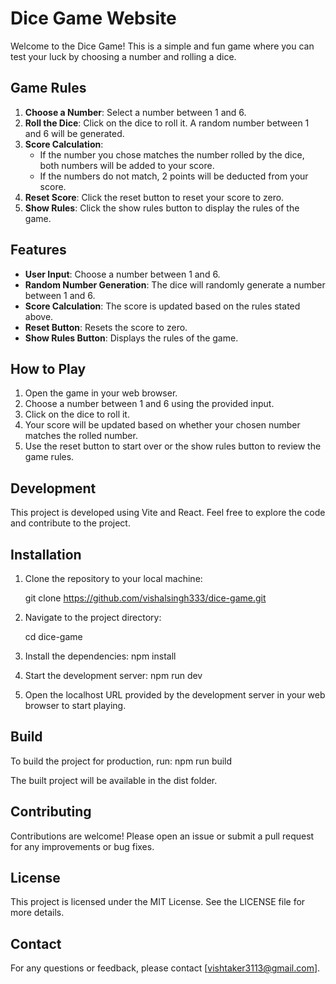 # Dice Game Website

Welcome to the Dice Game! This is a simple and fun game where you can test your luck by choosing a number and rolling a dice. 

## Game Rules

1. **Choose a Number**: Select a number between 1 and 6.
2. **Roll the Dice**: Click on the dice to roll it. A random number between 1 and 6 will be generated.
3. **Score Calculation**:
   - If the number you chose matches the number rolled by the dice, both numbers will be added to your score.
   - If the numbers do not match, 2 points will be deducted from your score.
4. **Reset Score**: Click the reset button to reset your score to zero.
5. **Show Rules**: Click the show rules button to display the rules of the game.

## Features

- **User Input**: Choose a number between 1 and 6.
- **Random Number Generation**: The dice will randomly generate a number between 1 and 6.
- **Score Calculation**: The score is updated based on the rules stated above.
- **Reset Button**: Resets the score to zero.
- **Show Rules Button**: Displays the rules of the game.

## How to Play

1. Open the game in your web browser.
2. Choose a number between 1 and 6 using the provided input.
3. Click on the dice to roll it.
4. Your score will be updated based on whether your chosen number matches the rolled number.
5. Use the reset button to start over or the show rules button to review the game rules.

## Development

This project is developed using Vite and React. Feel free to explore the code and contribute to the project.

## Installation

1. Clone the repository to your local machine:
   
   git clone https://github.com/vishalsingh333/dice-game.git

2. Navigate to the project directory:

    cd dice-game
    
3. Install the dependencies:
    npm install

4. Start the development server:
    npm run dev

5. Open the localhost URL provided by the development server in your web browser to start playing.


## Build

To build the project for production, run:
    npm run build

The built project will be available in the dist folder.


## Contributing
Contributions are welcome! Please open an issue or submit a pull request for any improvements or bug fixes.

## License
This project is licensed under the MIT License. See the LICENSE file for more details.

## Contact
For any questions or feedback, please contact [vishtaker3113@gmail.com].



